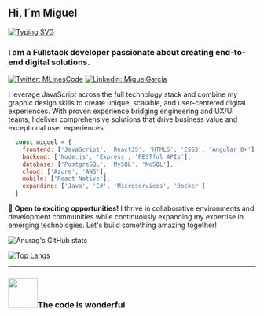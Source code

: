 ## Hi, I´m Miguel

[![Typing SVG](https://readme-typing-svg.herokuapp.com?font=&size=33&color=60F7C8&background=FBFF4400&center=true&vCenter=true&width=410&height=55&lines=Fullstack+Developer)](https://git.io/typing-svg)

###  I am a Fullstack developer passionate about creating end-to-end digital solutions.

[![Twitter: MLinesCode](https://img.shields.io/twitter/follow/MLinesCode?style=social)](https://twitter.com/MLinesCode)
[![Linkedin: MiguelGarcía](https://img.shields.io/badge/-MiguelGarcía-blue?style=flat-square&logo=Linkedin&logoColor=white&link=https://www.linkedin.com/in/miguel-garcía-86a139165/)](https://www.linkedin.com/in/miguel-garcía-86a139165/)

I leverage JavaScript across the full technology stack and combine my graphic design skills to create unique, scalable, and user-centered digital experiences. With proven experience bridging engineering and UX/UI teams, I deliver comprehensive solutions that drive business value and exceptional user experiences.

```javascript
  const miguel = {
    frontend: ['JavaScript', 'ReactJS', 'HTML5', 'CSS3', 'Angular 8+'],
    backend: ['Node.js', 'Express', 'RESTful APIs'],
    database: ['PostgreSQL', 'MySQL', 'NoSQL'],
    cloud: ['Azure', 'AWS'],
    mobile: ['React Native'],
    expanding: ['Java', 'C#', 'Microservices', 'Docker']
  }
```

💼 **Open to exciting opportunities!** I thrive in collaborative environments and development communities while continuously expanding my expertise in emerging technologies. Let's build something amazing together!

![Anurag's GitHub stats](https://github-readme-stats.vercel.app/api?username=mlinescode&show_icons=true&theme=radical&hide=contribs)

[![Top Langs](https://github-readme-stats.vercel.app/api/top-langs/?username=mlinescode&layout=compact&theme=radical)](https://github.com/anuraghazra/github-readme-stats)

---

### <img src="https://media.giphy.com/media/USV0ym3bVWQJJmNu3N/giphy.gif" width="60">The code is wonderful
